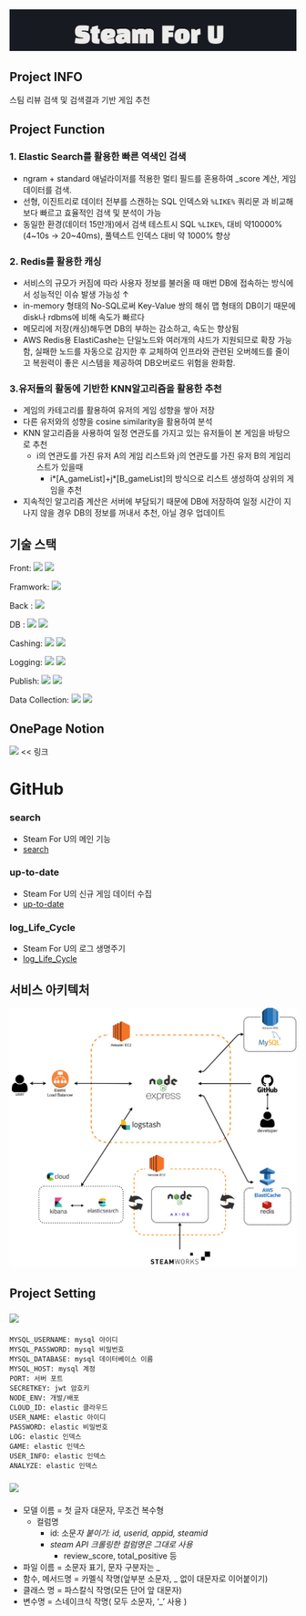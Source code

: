 <img src='https://github.com/SteamReviewSearch/.github/blob/main/image/SteamForYOU.jpg'>

## Project INFO
스팀 리뷰 검색 및 검색결과 기반 게임 추천

## Project Function
### 1. Elastic Search를 활용한 빠른 역색인 검색

- ngram + standard 애널라이저를 적용한 멀티 필드를 혼용하여 _score 계산, 게임 데이터를 검색.
- 선형, 이진트리로 데이터 전부를 스캔하는 SQL 인덱스와 `%LIKE%` 쿼리문 과 비교해 보다 빠르고 효율적인 검색 및 분석이 가능
- 동일한 환경(데이터 15만개)에서 검색 테스트시 SQL `%LIKE%`, 대비 약10000%(4~10s → 20~40ms), 풀텍스트 인덱스 대비 약 1000% 향상

### 2. Redis를 활용한 캐싱

- 서비스의 규모가 커짐에 따라 사용자 정보를 불러올 때 매번 DB에 접속하는 방식에서 성능적인 이슈 발생 가능성 ↑
- in-memory 형태의 No-SQL로써 Key-Value 쌍의 해쉬 맵 형태의 DB이기 때문에 disk나 rdbms에 비해 속도가 빠르다
- 메모리에 저장(캐싱)해두면 DB의 부하는 감소하고,  속도는 향상됨
- AWS Redis용 ElastiCashe는 단일노드와 여러개의 샤드가 지원되므로 확장 가능함, 실패한 노드를 자동으로 감지한 후 교체하여 인프라와 관련된 오버헤드를 줄이고 복원력이 좋은 시스템을 제공하여 DB오버로드 위험을 완화함.

### **3.유저들의 활동에 기반한 KNN알고리즘을 활용한 추천**

- 게임의 카테고리를 활용하여 유저의 게임 성향을 쌓아 저장
- 다른 유저와의 성향을 cosine similarity을 활용하여 분석
- KNN 알고리즘을 사용하여 일정 연관도를 가지고 있는 유저들이 본 게임을 바탕으로 추천
    - i의 연관도를 가진 유저 A의 게임 리스트와 j의 연관도를 가진 유저 B의 게임리스트가 있을때
        - i*[A_gameList]+j*[B_gameList]의 방식으로 리스트 생성하여 상위의 게임을 추천
- 지속적인 알고리즘 계산은 서버에 부담되기 때문에 DB에 저장하여 일정 시간이 지나지 않을 경우 DB의 정보를 꺼내서 추천, 아닐 경우 업데이트

## 기술 스택


Front: <img src="https://img.shields.io/badge/jQuery-0769AD?style=flat-square&logo=jQuery&logoColor=000000"/> <img src="https://img.shields.io/badge/Bootstrap-7952B3?style=flat-square&logo=Bootstrap&logoColor=000000"/>    

Framwork: <img src="https://img.shields.io/badge/Express-000000?style=flat-square&logo=Express&logoColor=999999"/>   

Back : <img src="https://img.shields.io/badge/Node.js-339933?style=flat-square&logo=Node.js&logoColor=000000"/>   

DB : <img src="https://img.shields.io/badge/elastic cloud-005571?style=flat-square&logo=elastic cloud&logoColor=000000"/> <img src="https://img.shields.io/badge/Amazon RDS-527FFF?style=flat-square&logo=AMAZONRDS&logoColor=000000"/>     

Cashing: <img src="https://img.shields.io/badge/Redis-DC382D?style=flat-square&logo=REDIS&logoColor=000000"/> <img src="https://img.shields.io/badge/Amazon ElasticCash-005571?style=flat-square&logo=Amazon aws&logoColor=000000"/> 

Logging: <img src="https://img.shields.io/badge/LogStash-005571?style=flat-square&logo=LogStash&logoColor=000000"/> <img src="https://img.shields.io/badge/winston-00B8FC?style=flat-square&logo=express&logoColor=000000"/> 

Publish: <img src="https://img.shields.io/badge/Git-F05032?style=flat-square&logo=Git&logoColor=000000"/> <img src="https://img.shields.io/badge/Amazon EC2-FF9900?style=flat-square&logo=Amazon EC2&logoColor=000000"/>  

Data Collection: <img src="https://img.shields.io/badge/Axios-5A29E4?style=flat-square&logo=Axios&logoColor=000000"/> <img src="https://img.shields.io/badge/Lodash-3492FF?style=flat-square&logo=Lodash&logoColor=000000"/>   

## OnePage Notion
[<img src="https://img.shields.io/badge/Notion-F7A81B?style=flat-square&logo=Notion&logoColor=000000"/>](https://www.notion.so/Steam-For-U-44336c4a346f4faa925772a1d74b8473) << 링크

# GitHub
### search  
- Steam For U의 메인 기능
- [search](https://github.com/SteamReviewSearch/search)
### up-to-date 
- Steam For U의 신규 게임 데이터 수집 
- [up-to-date](https://github.com/SteamReviewSearch/up-to-date)
### log_Life_Cycle 
- Steam For U의 로그 생명주기 
- [log_Life_Cycle](https://github.com/SteamReviewSearch/log_Life_Cycle)

## 서비스 아키텍처
<img src='https://github.com/SteamReviewSearch/.github/blob/main/image/diagram.drawio%20(1).png'>

## Project Setting

###  <img src="https://img.shields.io/badge/.ENV-ECD53F?style=flat-square&logo=.ENV&logoColor=000000"/>
```
MYSQL_USERNAME: mysql 아이디
MYSQL_PASSWORD: mysql 비밀번호
MYSQL_DATABASE: mysql 데이터베이스 이름
MYSQL_HOST: mysql 계정
PORT: 서버 포트
SECRETKEY: jwt 암호키
NODE_ENV: 개발/배포
CLOUD_ID: elastic 클라우드
USER_NAME: elastic 아이디
PASSWORD: elastic 비밀번호
LOG: elastic 인덱스
GAME: elastic 인덱스
USER_INFO: elastic 인덱스
ANALYZE: elastic 인덱스
```
### <img src="https://img.shields.io/badge/Convention-D8352A?style=flat-square&logo=The Conversation&logoColor=000000"/>
- 모델 이름 = 첫 글자 대문자, 무조건 복수형
    - 컬럼명
        - id: 소문*자 붙이기: id, userid, appid, steamid*
        - *steam API 크롤링한 컬럼명은 그대로 사용*
            - review_score, total_positive 등
- 파일 이름 = 소문자 표기, 문자 구분자는 _
- 함수, 메서드명 = 카멜식 작명(앞부분 소문자, _ 없이 대문자로 이어붙이기)
- 클래스 명 = 파스칼식 작명(모든 단어 앞 대문자)
- 변수명 = 스네이크식 작명( 모두 소문자, ‘_’ 사용 )

